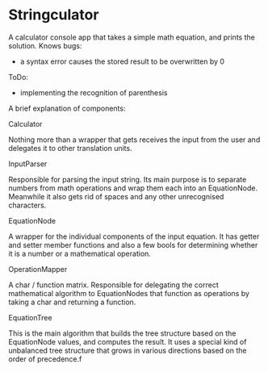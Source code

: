 # Stringculator
A calculator console app that takes a simple math equation, and prints the solution.
Knows bugs:
- a syntax error causes the stored result to be overwritten by 0

ToDo:
- implementing the recognition of parenthesis


A brief explanation of components:

Calculator

Nothing more than a wrapper that gets receives the input from the user and delegates it to other translation units.

InputParser

Responsible for parsing the input string. Its main purpose is to separate numbers from math operations and wrap them each into an EquationNode. Meanwhile it also gets rid of spaces and any other unrecognised characters.

EquationNode

A wrapper for the individual components of the input equation. It has getter and setter member functions and also a few bools for determining whether it is a number or a mathematical operation.

OperationMapper

A char / function matrix. Responsible for delegating the correct mathematical algorithm to EquationNodes that function as operations by taking a char and returning a function.

EquationTree

This is the main algorithm that builds the tree structure based on the EquationNode values, and computes the result. It uses a special kind of unbalanced tree structure that grows in various directions based on the order of precedence.f
